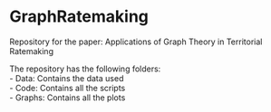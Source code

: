# GraphRatemaking
  
Repository for the paper: Applications of Graph Theory in Territorial Ratemaking  
  
The repository has the following folders:  
	- Data: Contains the data used  
	- Code: Contains all the scripts  
	- Graphs: Contains all the plots  
